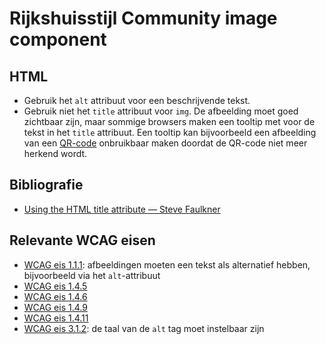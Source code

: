 <!-- @license CC0-1.0 -->

# Rijkshuisstijl Community image component

## HTML

- Gebruik het `alt` attribuut voor een beschrijvende tekst.
- Gebruik niet het `title` attribuut voor `img`. De afbeelding moet goed zichtbaar zijn, maar sommige browsers maken een tooltip met voor de tekst in het `title` attribuut. Een tooltip kan bijvoorbeeld een afbeelding van een [QR-code](https://en.wikipedia.org/wiki/QR_code) onbruikbaar maken doordat de QR-code niet meer herkend wordt.

## Bibliografie

- [Using the HTML title attribute — Steve Faulkner](https://www.tpgi.com/using-the-html-title-attribute-updated/)

## Relevante WCAG eisen

- [WCAG eis 1.1.1](https://www.w3.org/TR/WCAG21/#non-text-content): afbeeldingen moeten een tekst als alternatief hebben, bijvoorbeeld via het `alt`-attribuut
- [WCAG eis 1.4.5](https://www.w3.org/TR/WCAG21/#images-of-text)
- [WCAG eis 1.4.6](https://www.w3.org/TR/WCAG21/#contrast-enhanced)
- [WCAG eis 1.4.9](https://www.w3.org/TR/WCAG21/#images-of-text-no-exception)
- [WCAG eis 1.4.11](https://www.w3.org/TR/WCAG21/#non-text-contrast)
- [WCAG eis 3.1.2](https://www.w3.org/TR/WCAG21/#language-of-parts): de taal van de `alt` tag moet instelbaar zijn
